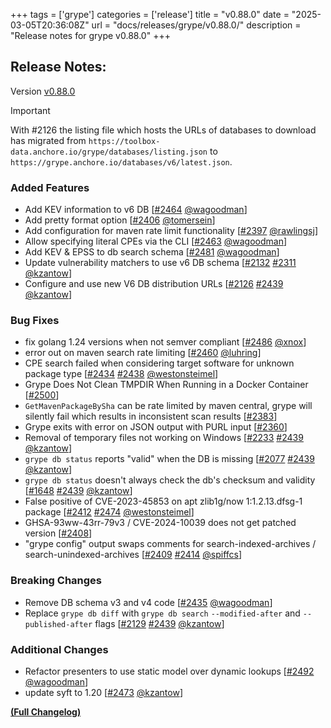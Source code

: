 +++
tags = ['grype']
categories = ['release']
title = "v0.88.0"
date = "2025-03-05T20:36:08Z"
url = "docs/releases/grype/v0.88.0/"
description = "Release notes for grype v0.88.0"
+++

## Release Notes:
Version [v0.88.0](https://github.com/anchore/grype/releases/tag/v0.88.0)

> [!IMPORTANT]
> With #2126 the listing file which hosts the URLs of databases to download has migrated from `https://toolbox-data.anchore.io/grype/databases/listing.json` to `https://grype.anchore.io/databases/v6/latest.json`. 

### Added Features

- Add KEV information to v6 DB [[#2464](https://github.com/anchore/grype/pull/2464) [@wagoodman](https://github.com/wagoodman)]
- Add pretty format option [[#2406](https://github.com/anchore/grype/pull/2406) [@tomersein](https://github.com/tomersein)]
- Add configuration for maven rate limit functionality [[#2397](https://github.com/anchore/grype/pull/2397) [@rawlingsj](https://github.com/rawlingsj)]
- Allow specifying literal CPEs via the CLI [[#2463](https://github.com/anchore/grype/pull/2463) [@wagoodman](https://github.com/wagoodman)]
- Add KEV & EPSS to db search schema [[#2481](https://github.com/anchore/grype/pull/2481) [@wagoodman](https://github.com/wagoodman)]
- Update vulnerability matchers to use v6 DB schema [[#2132](https://github.com/anchore/grype/issues/2132) [#2311](https://github.com/anchore/grype/pull/2311) [@kzantow](https://github.com/kzantow)]
- Configure and use new V6 DB distribution URLs [[#2126](https://github.com/anchore/grype/issues/2126) [#2439](https://github.com/anchore/grype/pull/2439) [@kzantow](https://github.com/kzantow)]

### Bug Fixes

- fix golang 1.24 versions when not semver compliant [[#2486](https://github.com/anchore/grype/pull/2486) [@xnox](https://github.com/xnox)]
- error out on maven search rate limiting [[#2460](https://github.com/anchore/grype/pull/2460) [@luhring](https://github.com/luhring)]
- CPE search failed when considering target software for unknown package type [[#2434](https://github.com/anchore/grype/issues/2434) [#2438](https://github.com/anchore/grype/pull/2438) [@westonsteimel](https://github.com/westonsteimel)]
- Grype Does Not Clean TMPDIR When Running in a Docker Container [[#2500](https://github.com/anchore/grype/issues/2500)]
- `GetMavenPackageBySha` can be rate limited by maven central, grype will silently fail which results in inconsistent scan results [[#2383](https://github.com/anchore/grype/issues/2383)]
- Grype exits with error on JSON output with PURL input [[#2360](https://github.com/anchore/grype/issues/2360)]
- Removal of temporary files not working on Windows [[#2233](https://github.com/anchore/grype/issues/2233) [#2439](https://github.com/anchore/grype/pull/2439) [@kzantow](https://github.com/kzantow)]
- `grype db status` reports "valid" when the DB is missing [[#2077](https://github.com/anchore/grype/issues/2077) [#2439](https://github.com/anchore/grype/pull/2439) [@kzantow](https://github.com/kzantow)]
- `grype db status` doesn't always check the db's checksum and validity [[#1648](https://github.com/anchore/grype/issues/1648) [#2439](https://github.com/anchore/grype/pull/2439) [@kzantow](https://github.com/kzantow)]
- False positive of CVE-2023-45853 on apt zlib1g/now 1:1.2.13.dfsg-1 package [[#2412](https://github.com/anchore/grype/issues/2412) [#2474](https://github.com/anchore/grype/pull/2474) [@westonsteimel](https://github.com/westonsteimel)]
- GHSA-93ww-43rr-79v3 / CVE-2024-10039 does not get patched version [[#2408](https://github.com/anchore/grype/issues/2408)]
- "grype config" output swaps comments for search-indexed-archives / search-unindexed-archives [[#2409](https://github.com/anchore/grype/issues/2409) [#2414](https://github.com/anchore/grype/pull/2414) [@spiffcs](https://github.com/spiffcs)]

### Breaking Changes

- Remove DB schema v3 and v4 code [[#2435](https://github.com/anchore/grype/pull/2435) [@wagoodman](https://github.com/wagoodman)]
- Replace `grype db diff` with `grype db search` `--modified-after` and `--published-after` flags [[#2129](https://github.com/anchore/grype/issues/2129) [#2439](https://github.com/anchore/grype/pull/2439) [@kzantow](https://github.com/kzantow)]

### Additional Changes

- Refactor presenters to use static model over dynamic lookups [[#2492](https://github.com/anchore/grype/pull/2492) [@wagoodman](https://github.com/wagoodman)]
- update syft to 1.20 [[#2473](https://github.com/anchore/grype/pull/2473) [@kzantow](https://github.com/kzantow)]

**[(Full Changelog)](https://github.com/anchore/grype/compare/v0.87.0...v0.88.0)**

